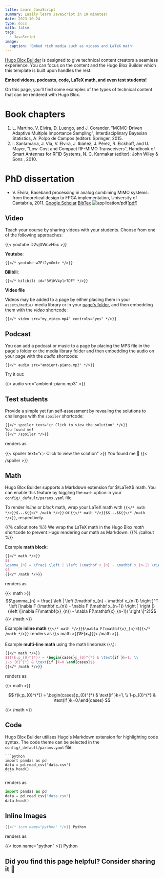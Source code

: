 ```yaml
---
title: Learn JavaScript
summary: Easily learn JavaScript in 10 minutes!
date: 2023-10-24
type: docs
math: false
tags:
  - JavaScript
image:
  caption: 'Embed rich media such as videos and LaTeX math'
---
```


[Hugo Blox Builder](https://hugoblox.com) is designed to give technical content creators a seamless experience. You can focus on the content and the Hugo Blox Builder which this template is built upon handles the rest.

**Embed videos, podcasts, code, LaTeX math, and even test students!**

On this page, you'll find some examples of the types of technical content that can be rendered with Hugo Blox.

<h1>Book chapters</h1>
        <!-- <h4>2015</h4> -->
        <ol>
          <li> L. Martino, V. Elvira, D. Luengo, and J. Corander, "MCMC-Driven Adaptive Multiple Importance Sampling",
            Interdisciplinary Bayesian Statistics, A. Polpo de Campos (editor): Springer, 2015.
          <li> I. Santamaría, J. Vía, V. Elvira, J. Ibáñez, J. Pérez, R. Eickhoff, and U. Mayer, "Low-Cost and Compact
            RF-MIMO Transceivers", Handbook of Smart Antennas for RFID Systems, N. C. Karmakar (editor): John Wiley &
            Sons , 2010.
            <!-- <a href="http://scholar.google.com/scholar?btnG=Search%2BScholar&as_q=%22Low-Cost%2Band%2BCompact%2BRF-MIMO%2BTransceivers%22&as_occt=any&as_epq=&as_oq=&as_eq=&as_publication=&as_ylo=&as_yhi=&as_sdtAAP=1&as_sdtp=1" title="Click to search Google Scholar for this entry" target="_blank">Google Scholar</a>
          <a href="./bibtex/ch1.bib" rel="nofollow">BibTex</a> -->
        </ol>
        <h1>PhD dissertation</h1>
        <!-- <h4>2011</h4> -->
        <ul>
          <li> V. Elvira, Baseband processing in analog combining MIMO systems: from theoretical design to FPGA
            implementation, University of Cantabria, 2011.
            <a href="http://scholar.google.com/scholar?hl=es&q=Baseband+processing+in+analog+combining+MIMO+systems%3A+from+theoretical+design+to+FPGA+implementation&btnG=&lr="
              title="Click to search Google Scholar for this entry" target="_blank">Google Scholar</a>
            <a href="./bibtex/312.bib" rel="nofollow">BibTex</a>
            <nobr><span class="biblio_file_links"><span class="file"><img title="application/pdf"
                    src="./files/application-pdf.png"><a href="./papers/Victor_Elvira_PhD_Dissertation.pdf"
                    type="application/pdf; length=562059">[pdf]</a></nobr>
        </ul>

## Video

Teach your course by sharing videos with your students. Choose from one of the following approaches:

{{< youtube D2vj0WcvH5c >}}

**Youtube**:

    {{</* youtube w7Ft2ymGmfc */>}}

**Bilibili**:

    {{</* bilibili id="BV1WV4y1r7DF" */>}}

**Video file**

Videos may be added to a page by either placing them in your `assets/media/` media library or in your [page's folder](https://gohugo.io/content-management/page-bundles/), and then embedding them with the _video_ shortcode:

    {{</* video src="my_video.mp4" controls="yes" */>}}

## Podcast

You can add a podcast or music to a page by placing the MP3 file in the page's folder or the media library folder and then embedding the audio on your page with the _audio_ shortcode:

    {{</* audio src="ambient-piano.mp3" */>}}

Try it out:

{{< audio src="ambient-piano.mp3" >}}

## Test students

Provide a simple yet fun self-assessment by revealing the solutions to challenges with the `spoiler` shortcode:

```markdown
{{</* spoiler text="👉 Click to view the solution" */>}}
You found me!
{{</* /spoiler */>}}
```

renders as

{{< spoiler text="👉 Click to view the solution" >}} You found me 🎉 {{< /spoiler >}}

## Math

Hugo Blox Builder supports a Markdown extension for $\LaTeX$ math. You can enable this feature by toggling the `math` option in your `config/_default/params.yaml` file.

To render _inline_ or _block_ math, wrap your LaTeX math with `{{</* math */>}}$...${{</* /math */>}}` or `{{</* math */>}}$$...$${{</* /math */>}}`, respectively.

{{% callout note %}}
We wrap the LaTeX math in the Hugo Blox _math_ shortcode to prevent Hugo rendering our math as Markdown.
{{% /callout %}}

Example **math block**:

```latex
{{</* math */>}}
$$
\gamma_{n} = \frac{ \left | \left (\mathbf x_{n} - \mathbf x_{n-1} \right )^T \left [\nabla F (\mathbf x_{n}) - \nabla F (\mathbf x_{n-1}) \right ] \right |}{\left \|\nabla F(\mathbf{x}_{n}) - \nabla F(\mathbf{x}_{n-1}) \right \|^2}
$$
{{</* /math */>}}
```

renders as

{{< math >}}
$$\gamma_{n} = \frac{ \left | \left (\mathbf x_{n} - \mathbf x_{n-1} \right )^T \left [\nabla F (\mathbf x_{n}) - \nabla F (\mathbf x_{n-1}) \right ] \right |}{\left \|\nabla F(\mathbf{x}_{n}) - \nabla F(\mathbf{x}_{n-1}) \right \|^2}$$
{{< /math >}}

Example **inline math** `{{</* math */>}}$\nabla F(\mathbf{x}_{n})${{</* /math */>}}` renders as {{< math >}}$\nabla F(\mathbf{x}_{n})${{< /math >}}.

Example **multi-line math** using the math linebreak (`\\`):

```latex
{{</* math */>}}
$$f(k;p_{0}^{*}) = \begin{cases}p_{0}^{*} & \text{if }k=1, \\
1-p_{0}^{*} & \text{if }k=0.\end{cases}$$
{{</* /math */>}}
```

renders as

{{< math >}}

$$
f(k;p_{0}^{*}) = \begin{cases}p_{0}^{*} & \text{if }k=1, \\
1-p_{0}^{*} & \text{if }k=0.\end{cases}
$$

{{< /math >}}

## Code

Hugo Blox Builder utilises Hugo's Markdown extension for highlighting code syntax. The code theme can be selected in the `config/_default/params.yaml` file.


    ```python
    import pandas as pd
    data = pd.read_csv("data.csv")
    data.head()
    ```

renders as

```python
import pandas as pd
data = pd.read_csv("data.csv")
data.head()
```

## Inline Images

```go
{{</* icon name="python" */>}} Python
```

renders as

{{< icon name="python" >}} Python

## Did you find this page helpful? Consider sharing it 🙌
